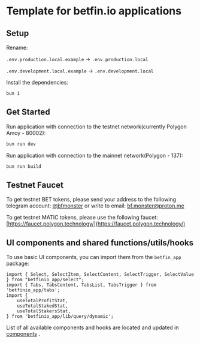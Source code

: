 # Template for betfin.io applications

## Setup

Rename:

`.env.production.local.example` -> `.env.production.local`

`.env.development.local.example` -> `.env.development.local`

Install the dependencies:

```bash
bun i
```

## Get Started

Run application with connection to the testnet network(currently Polygon Amoy - 80002):

```bash
bun run dev
```

Run application with connection to the mainnet network(Polygon - 137):

```bash
bun run build
```

## Testnet Faucet

To get testnet BET tokens, please send your address to the following telegram
account: [@bfmonster](https://t.me/bfmonster)
or write to email: [bf.monster@proton.me](mailto:bf.monster@proton.me)

To get testnet MATIC tokens, please use the following
faucet: [https://faucet.polygon.technology/](https://faucet.polygon.technology/)

## UI components and shared functions/utils/hooks

To use basic UI components, you can import them from the `betfin_app` package:

```tsx
import { Select, SelectItem, SelectContent, SelectTrigger, SelectValue } from "betfinio_app/select";
import { Tabs, TabsContent, TabsList, TabsTrigger } from 'betfinio_app/tabs';
import {
	useTotalProfitStat,
	useTotalStakedStat,
	useTotalStakersStat,
} from 'betfinio_app/lib/query/dynamic';
```

List of all available components and hooks are located and updated in [components](APP.md) .